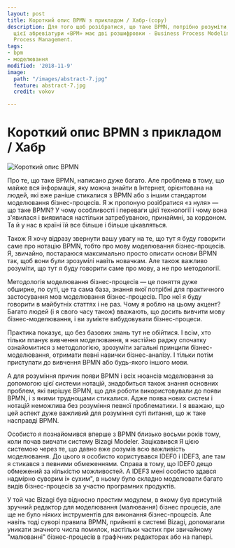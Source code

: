 ```yaml
---
layout: post
title: Короткий опис BPMN з прикладом / Хабр-(copy)
description: Для того щоб розібратися, що таке BPMN, потрібно розуміти, що частина
  цієї абревіатури «BPM» має дві розшифровки - Business Process Modeling і Business
  Process Management.
tags:
- bpm
- моделювання
modified: '2018-11-9'
image:
  path: "/images/abstract-7.jpg"
  feature: abstract-7.jpg
  credit: vokov

---
```

# Короткий опис BPMN з прикладом / Хабр

![Короткий опис BPMN][1]

Про те, що таке BPMN, написано дуже багато. Але проблема в тому, що майже вся інформація, яку можна знайти в Інтернет, орієнтована на людей, які вже раніше стикалися з BPMN або з іншим стандартом моделювання бізнес-процесів. Я ж пропоную розібратися «з нуля» — що таке BPMN? У чому особливості і переваги цієї технології і чому вона з'явилася і виявилася настільки затребуваною, принаймні, за кордоном. Та й у нас в країні їй все більше і більше цікавляться.

Також Я хочу відразу звернути вашу увагу на те, що тут я буду говорити саме про нотацію BPMN, тобто про мову моделювання бізнес-процесів. Я, звичайно, постараюся максимально просто описати основи BPMN так, щоб вони були зрозумілі навіть новачкам. Але також важливо розуміти, що тут я буду говорити саме про мову, а не про методології.

Методологія моделювання бізнес-процесів — це поняття дуже обширне, по суті, це та сама база, знання якої потрібні для практичного застосування мов моделювання бізнес-процесів. Про неї я буду говорити в майбутніх статтях і не раз. Чому я роблю на цьому акцент? Багато людей (і я свого часу також) вважають, що досить вивчити мову бізнес-моделювання, і ви зумієте вибудовувати бізнес-процеси.

Практика показує, що без базових знань тут не обійтися. І всім, хто тільки планує вивчення моделювання, я настійно раджу спочатку ознайомитися з методологією, зрозуміти загальні принципи бізнес-моделювання, отримати певні навички бізнес-аналізу. І тільки потім приступати до вивчення BPMN або будь-якого іншого мови.

А для розуміння причин появи BPMN і всіх нюансів моделювання за допомогою цієї системи нотацій, знадобиться також знання основних проблем, які вирішує BPMN, що для роботи використовували до появи BPMN, і з якими труднощами стикалися. Адже поява нових систем і нотацій неможлива без розуміння певної проблематики. І я вважаю, що цей аспект дуже важливий для розуміння суті питання, що ж таке насправді BPMN.

Особисто я познайомився вперше з BPMN близько восьми років тому, коли почав вивчати систему Bizagi Modeler. Зацікавився Я цією системою через те, що давно вже розумів всю важливість моделювання. До цього я особисто користувався IDEF0 і IDEF3, але там я стикався з певними обмеженнями. Справа в тому, що IDEF0 дещо обмежений за кількістю можливостей. А IDEF3 мені особисто здався надмірно суворим і» сухим", в ньому було складно моделювати багато видів бізнес-процесів за участю програмних продуктів.

У той час Bizagi був відносно простим модулем, в якому був присутній зручний редактор для моделювання (малювання) бізнес процесів, але ще не було ніяких інструментів для виконання бізнес-процесів. Але навіть тоді суворі правила BPMN, прийняті в системі Bizagi, допомагали уникати значного числа помилок, настільки частих при звичайному "малюванні" бізнес-процесів в графічних редакторах або на папері.

[1]: https://habrastorage.org/web/629/38b/299/62938b299b23499db337d4f9747446b7.png
[2]: https://habrastorage.org/web/3da/612/0ca/3da6120caad94617b3b1c9bde2a9daca.png
[3]: https://habrastorage.org/web/180/eb2/edb/180eb2edb8aa42a79dc67421fbda6964.png
[4]: https://habrastorage.org/web/807/2e9/810/8072e9810fa440e2b7ba7e3369cf60eb.png
[5]: https://habrastorage.org/web/b42/4be/fc0/b424befc0b724f3c9749411d1cbc0719.png
[6]: https://habrastorage.org/web/18a/72b/74e/18a72b74e081430dbb4edf32881ce2f8.png
[7]: https://habrastorage.org/web/37d/46c/32a/37d46c32ae31474593595e54a5280183.png
[8]: https://habrastorage.org/web/5b5/c2e/ccc/5b5c2eccc80d4772bf779dab41716bdd.png
[9]: https://habrastorage.org/web/2f5/0fa/9cf/2f50fa9cfdb8452c8c1f295b356e33bf.png
[10]: https://trinion.org/podpiska-na-novosti-sayta
[11]: https://habrastorage.org/webt/-x/wa/fp/-xwafph06imnlkkgjpvgmp9dguq.png